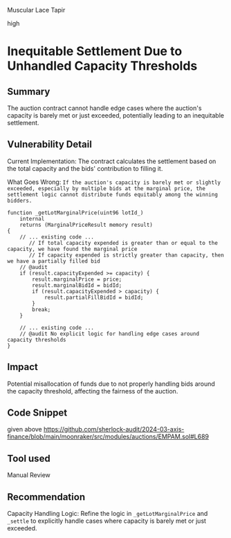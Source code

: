 Muscular Lace Tapir

high

# Inequitable Settlement Due to Unhandled Capacity Thresholds

## Summary
The auction contract cannot handle edge cases where the auction's capacity is barely met or just exceeded, potentially leading to an inequitable settlement.

## Vulnerability Detail
 
Current Implementation: The contract calculates the settlement based on the total capacity and the bids' contribution to filling it.

What Goes Wrong: `If the auction's capacity is barely met or slightly exceeded, especially by multiple bids at the marginal price, the settlement logic cannot distribute funds equitably among the winning bidders.`
```solidity
function _getLotMarginalPrice(uint96 lotId_)
    internal
    returns (MarginalPriceResult memory result)
{
    // ... existing code ...
       // If total capacity expended is greater than or equal to the capacity, we have found the marginal price
       // If capacity expended is strictly greater than capacity, then we have a partially filled bid
    // @audit  
    if (result.capacityExpended >= capacity) {
        result.marginalPrice = price;
        result.marginalBidId = bidId;
        if (result.capacityExpended > capacity) {
            result.partialFillBidId = bidId;
        }
        break;
    }

    // ... existing code ...
    // @audit No explicit logic for handling edge cases around capacity thresholds
}
```


## Impact
Potential misallocation of funds due to not properly handling bids around the capacity threshold, affecting the fairness of the auction.

## Code Snippet
given  above
https://github.com/sherlock-audit/2024-03-axis-finance/blob/main/moonraker/src/modules/auctions/EMPAM.sol#L689

## Tool used

Manual Review

## Recommendation
Capacity Handling Logic: Refine the logic in `_getLotMarginalPrice` and `_settle` to explicitly handle cases where capacity is barely met or just exceeded.